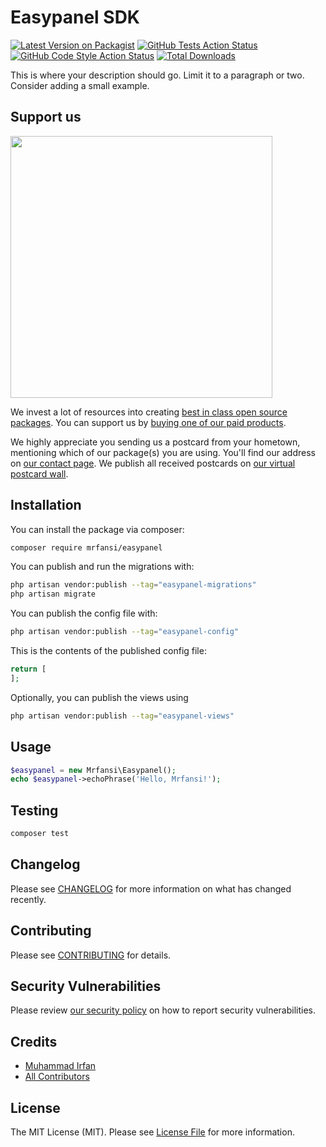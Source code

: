 # Easypanel SDK

[![Latest Version on Packagist](https://img.shields.io/packagist/v/mrfansi/easypanel.svg?style=flat-square)](https://packagist.org/packages/mrfansi/easypanel)
[![GitHub Tests Action Status](https://img.shields.io/github/actions/workflow/status/mrfansi/easypanel/run-tests.yml?branch=main&label=tests&style=flat-square)](https://github.com/mrfansi/easypanel/actions?query=workflow%3Arun-tests+branch%3Amain)
[![GitHub Code Style Action Status](https://img.shields.io/github/actions/workflow/status/mrfansi/easypanel/fix-php-code-style-issues.yml?branch=main&label=code%20style&style=flat-square)](https://github.com/mrfansi/easypanel/actions?query=workflow%3A"Fix+PHP+code+style+issues"+branch%3Amain)
[![Total Downloads](https://img.shields.io/packagist/dt/mrfansi/easypanel.svg?style=flat-square)](https://packagist.org/packages/mrfansi/easypanel)

This is where your description should go. Limit it to a paragraph or two. Consider adding a small example.

## Support us

[<img src="https://github-ads.s3.eu-central-1.amazonaws.com/easypanel.jpg?t=1" width="419px" />](https://spatie.be/github-ad-click/easypanel)

We invest a lot of resources into creating [best in class open source packages](https://spatie.be/open-source). You can support us by [buying one of our paid products](https://spatie.be/open-source/support-us).

We highly appreciate you sending us a postcard from your hometown, mentioning which of our package(s) you are using. You'll find our address on [our contact page](https://spatie.be/about-us). We publish all received postcards on [our virtual postcard wall](https://spatie.be/open-source/postcards).

## Installation

You can install the package via composer:

```bash
composer require mrfansi/easypanel
```

You can publish and run the migrations with:

```bash
php artisan vendor:publish --tag="easypanel-migrations"
php artisan migrate
```

You can publish the config file with:

```bash
php artisan vendor:publish --tag="easypanel-config"
```

This is the contents of the published config file:

```php
return [
];
```

Optionally, you can publish the views using

```bash
php artisan vendor:publish --tag="easypanel-views"
```

## Usage

```php
$easypanel = new Mrfansi\Easypanel();
echo $easypanel->echoPhrase('Hello, Mrfansi!');
```

## Testing

```bash
composer test
```

## Changelog

Please see [CHANGELOG](CHANGELOG.md) for more information on what has changed recently.

## Contributing

Please see [CONTRIBUTING](CONTRIBUTING.md) for details.

## Security Vulnerabilities

Please review [our security policy](../../security/policy) on how to report security vulnerabilities.

## Credits

- [Muhammad Irfan](https://github.com/mrfansi)
- [All Contributors](../../contributors)

## License

The MIT License (MIT). Please see [License File](LICENSE.md) for more information.
